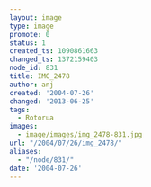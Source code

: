 ```yaml
---
layout: image
type: image
promote: 0
status: 1
created_ts: 1090861663
changed_ts: 1372159403
node_id: 831
title: IMG_2478
author: anj
created: '2004-07-26'
changed: '2013-06-25'
tags:
  - Rotorua
images:
  - image/images/img_2478-831.jpg
url: "/2004/07/26/img_2478/"
aliases:
  - "/node/831/"
date: '2004-07-26'
---
```


